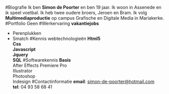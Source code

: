 #Biografie
Ik ben **Simon de Poorter** en ben 19 jaar. Ik woon in Assenede en ik speel voetbal. Ik heb twee oudere broers, Jeroen en Bram. Ik volg **Multimediaproductie** op campus Grafische en Digitale Media in Mariakerke. 
#Portfolio
Geen
#Werkervaring
**vakantiejobs**<br>
* Perenplukken<br>
* Smatch
#Kennis webtechnologieën
**Html5<br> Css<br> Javascript<br> Jquery<br> SQL**
#Softwarekennis
**Basis**<br>After Effects Premiere Pro<br> Illustrator<br> Photoshop<br> Indesign
#Contactinformatie
**email**: simon-de-poorter@hotmail.com <br>
**tel**: 04 93 58 68 41

